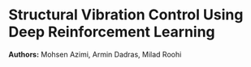 # Structural Vibration Control Using Deep Reinforcement Learning
**Authors:** Mohsen Azimi, Armin Dadras, Milad Roohi
